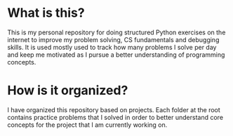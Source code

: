 # What is this?
This is my personal repository for doing structured Python exercises on the internet to improve my problem solving, CS fundamentals and debugging skills. It is used mostly used to track how many problems I solve per day and keep me motivated as I pursue a better understanding of programming concepts.
# How is it organized?
I have organized this repository based on projects. Each folder at the root contains practice problems that I solved in order to better understand core concepts for the project that I am currently working on.
